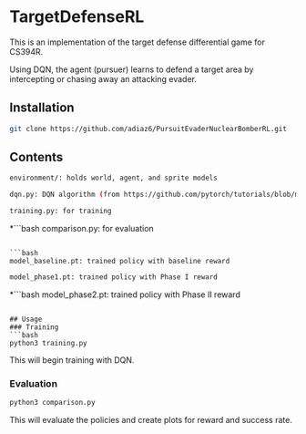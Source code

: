 # TargetDefenseRL
This is an implementation of the target defense differential game for CS394R.

Using DQN, the agent (pursuer) learns to defend a target area by intercepting or chasing away an attacking evader.

## Installation
```bash
git clone https://github.com/adiaz6/PursuitEvaderNuclearBomberRL.git
```

## Contents 

```bash
environment/: holds world, agent, and sprite models
```

```bash
dqn.py: DQN algorithm (from https://github.com/pytorch/tutorials/blob/main/intermediate_source/reinforcement_q_learning.py)
```

```bash
training.py: for training
```

*```bash
comparison.py: for evaluation
```

```bash
model_baseline.pt: trained policy with baseline reward
```

```bash
model_phase1.pt: trained policy with Phase I reward
```

*```bash
model_phase2.pt: trained policy with Phase II reward
```

## Usage
### Training
```bash
python3 training.py
```
This will begin training with DQN.

### Evaluation
```bash
python3 comparison.py
```
This will evaluate the policies and create plots for reward and success rate.
